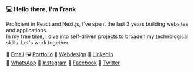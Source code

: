 ### 💻 Hello there, I'm Frank  
Proficient in React and Next.js, I've spent the last 3 years building websites and applications. <br/>
In my free time, I dive into self-driven projects to broaden my technological skills. Let's work together.  

<div>
    📧 <a href="mailto:franck.vukelic@gmail.com">Email</a>
    🖼 <a href="https://devfrank.vercel.app">Portfolio</a>
    🎨 <a href="https://drive.google.com/drive/folders/1_jEA6j9e31_xdi-JC7eDePDzfVrCYlEe">Webdesign</a>
    👔 <a href="https://www.linkedin.com/in/frankdev">LinkedIn</a>  <br/>
    💬 <a href="https://www.linkedin.com/in/frankdev">WhatsApp</a>
    💬 <a href="https://www.linkedin.com/in/frankdev">Instagram</a>
    💬 <a href="https://www.linkedin.com/in/frankdev">Facebook</a> 
    💬 <a href="https://www.linkedin.com/in/frankdev">Twitter</a> 
</div>

